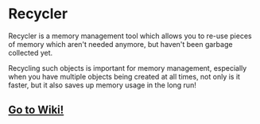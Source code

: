 # Recycler
Recycler is a memory management tool which allows you to re-use pieces of memory which aren't needed anymore, but haven't been garbage collected yet.

Recycling such objects is important for memory management, especially when you have multiple objects being created at all times,
not only is it faster, but it also saves up memory usage in the long run!

## [Go to Wiki!](https://github.com/LucasMZReal/Recycler/wiki)
